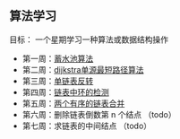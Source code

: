 ## 算法学习

目标： 一个星期学习一种算法或数据结构操作

+ 第一周：[蓄水池算法](reservoir-sampling/readme.md)
+ 第二周：[dijkstra单源最短路径算法](dijkstra-algorithm/readme.md)
+ 第三周：[单链表反转](reverse-linkedlist/readme.md)
+ 第四周：[链表中环的检测](check-cycle-in-linkedlist/readme.md)
+ 第五周：[两个有序的链表合并](combine-sorted-linkedlist/readme.md)
+ 第六周：删除链表倒数第 n 个结点 （todo）
+ 第七周：求链表的中间结点 （todo）

